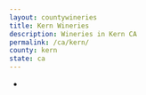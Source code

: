 ```yaml
---
layout: countywineries
title: Kern Wineries
description: Wineries in Kern CA
permalink: /ca/kern/
county: kern
state: ca
---
```

-
